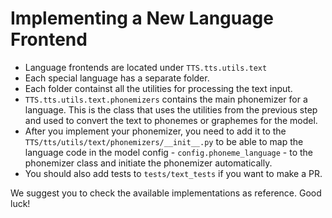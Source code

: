 # Implementing a New Language Frontend

- Language frontends are located under `TTS.tts.utils.text`
- Each special language has a separate folder.
- Each folder containst all the utilities for processing the text input.
- `TTS.tts.utils.text.phonemizers` contains the main phonemizer for a language. This is the class that uses the utilities
from the previous step and used to convert the text to phonemes or graphemes for the model.
- After you implement your phonemizer, you need to add it to the `TTS/tts/utils/text/phonemizers/__init__.py` to be able to
map the language code in the model config - `config.phoneme_language` - to the phonemizer class and initiate the phonemizer automatically.
- You should also add tests to `tests/text_tests` if you want to make a PR.

We suggest you to check the available implementations as reference. Good luck!